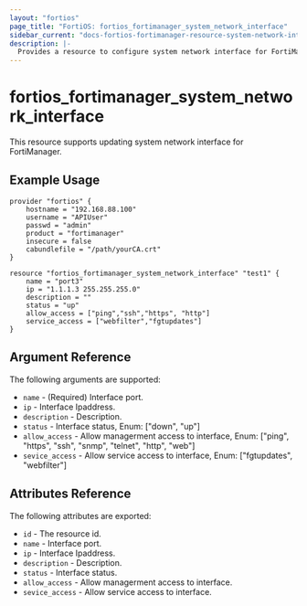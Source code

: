 ```yaml
---
layout: "fortios"
page_title: "FortiOS: fortios_fortimanager_system_network_interface"
sidebar_current: "docs-fortios-fortimanager-resource-system-network-interface"
description: |-
  Provides a resource to configure system network interface for FortiManager.
---
```


# fortios_fortimanager_system_network_interface
This resource supports updating system network interface for FortiManager.

## Example Usage
```hcl
provider "fortios" {
	hostname = "192.168.88.100"
	username = "APIUser"
	passwd = "admin"
	product = "fortimanager"
	insecure = false
	cabundlefile = "/path/yourCA.crt"
}

resource "fortios_fortimanager_system_network_interface" "test1" {
	name = "port3"
	ip = "1.1.1.3 255.255.255.0"
	description = ""
	status = "up"
	allow_access = ["ping","ssh","https", "http"]
	service_access = ["webfilter","fgtupdates"]
}
```

## Argument Reference
The following arguments are supported:

* `name` - (Required) Interface port.
* `ip` - Interface Ipaddress.
* `description` - Description.
* `status` - Interface status, Enum: ["down", "up"]
* `allow_access` - Allow managerment access to interface, Enum: ["ping", "https", "ssh", "snmp", "telnet", "http", "web"]
* `sevice_access` - Allow service access to interface, Enum: ["fgtupdates", "webfilter"]

## Attributes Reference
The following attributes are exported:

* `id` - The resource id.
* `name` - Interface port.
* `ip` - Interface Ipaddress.
* `description` - Description.
* `status` - Interface status.
* `allow_access` - Allow managerment access to interface.
* `sevice_access` - Allow service access to interface.
